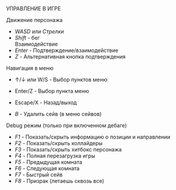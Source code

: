 УПРАВЛЕНИЕ В ИГРЕ
 
 Движение персонажа


- *WASD* или *Стрелки*  
- *Shift* - бег  
 Взаимодействие  
- *Enter* - Подтверждение/взаимодействие 
- *Z* - Альтернативная кнопка подтверждения  
 
Навигация в меню  
- ↑/↓ или W/S - Выбор пунктов меню  
- Enter/Z - Выбор пункта меню  
- Escape/X - Назад/выход  

- *B* - Удалить сейв (в меню сейвов)  

 Debug режим (только при включенном дебаге)  
- *F1* - Показать/скрыть информацию о позиции и направлении  
- *F2* - Показать/скрыть коллайдеры  
- *F3* - Показать/скрыть хитбокс персонажа  
- *F4* - Полная перезагрузка игры  
- *F5* - Предыдущая комната  
- *F6* - Следующая комната  
- *F7* - Быстрый сейв  
- *F8* - Призрак (летаешь сквозь все)  